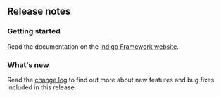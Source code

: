 ## Release notes

### Getting started

Read the documentation on the [Indigo Framework website](https://indigocore.org/documentation).

### What's new

Read the [change log](CHANGE_LOG.md) to find out more about new
features and bug fixes included in this release.

